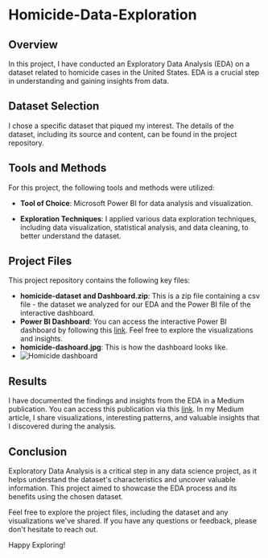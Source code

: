 # Homicide-Data-Exploration




## Overview
In this project, I have conducted an Exploratory Data Analysis (EDA) on a dataset related to homicide cases in the United States. EDA is a crucial step in understanding and gaining insights from data.

## Dataset Selection
I chose a specific dataset that piqued my interest. The details of the dataset, including its source and content, can be found in the project repository.

## Tools and Methods
For this project, the following tools and methods were utilized:

- **Tool of Choice**: Microsoft Power BI for data analysis and visualization.

- **Exploration Techniques**: I applied various data exploration techniques, including data visualization, statistical analysis, and data cleaning, to better understand the dataset.

## Project Files
This project repository contains the following key files:

- **homicide-dataset and Dashboard.zip**: This is a zip file containing a csv file - the dataset we analyzed for our EDA and the Power BI file of the interactive dashboard.
- **Power BI Dashboard**: You can access the interactive Power BI dashboard by following this [link](https://app.powerbi.com/links/nQHepu1iwr?ctid=392ba85e-a1c8-4f5c-85ec-251bc6d10f96&pbi_source=linkShare). Feel free to explore the visualizations and insights.
- **homicide-dashoard.jpg**: This is how the dashboard looks like.
- ![Homicide dashboard](C:\Users\USER\Downloads\IMG_1760.jpg)


## Results
I have documented the findings and insights from the EDA in a Medium publication. You can access this publication via this [link](https://ezembaosinachi.medium.com/delving-into-homicides-in-the-united-states-a-data-driven-exploration-bb68b277f599). In my Medium article, I share visualizations, interesting patterns, and valuable insights that I discovered during the analysis.

## Conclusion
Exploratory Data Analysis is a critical step in any data science project, as it helps  understand the dataset's characteristics and uncover valuable information. This project aimed to showcase the EDA process and its benefits using the chosen dataset.

Feel free to explore the project files, including the dataset and any visualizations we've shared. If you have any questions or feedback, please don't hesitate to reach out.

Happy Exploring!
